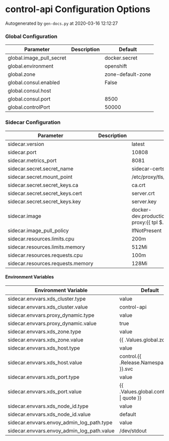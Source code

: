 # control-api Configuration Options

Autogenerated by `gen-docs.py` at 2020-03-16 12:12:27

### Global Configuration

|       Parameter        |Description|     Default     |
|------------------------|-----------|-----------------|
|global.image_pull_secret|           |docker.secret    |
|global.environment      |           |openshift        |
|global.zone             |           |zone-default-zone|
|global.consul.enabled   |           |False            |
|global.consul.host      |           |                 |
|global.consul.port      |           |             8500|
|global.controlPort      |           |            50000|

### Sidecar Configuration

|            Parameter            |Description|                                            Default                                            |
|---------------------------------|-----------|-----------------------------------------------------------------------------------------------|
|sidecar.version                  |           |latest                                                                                         |
|sidecar.port                     |           |                                                                                          10808|
|sidecar.metrics_port             |           |                                                                                           8081|
|sidecar.secret.secret_name       |           |sidecar-certs                                                                                  |
|sidecar.secret.mount_point       |           |/etc/proxy/tls/sidecar                                                                         |
|sidecar.secret.secret_keys.ca    |           |ca.crt                                                                                         |
|sidecar.secret.secret_keys.cert  |           |server.crt                                                                                     |
|sidecar.secret.secret_keys.key   |           |server.key                                                                                     |
|sidecar.image                    |           |docker-dev.production.deciphernow.com/deciphernow/gm-proxy:{{ tpl $.Values.sidecar.version $ }}|
|sidecar.image_pull_policy        |           |IfNotPresent                                                                                   |
|sidecar.resources.limits.cpu     |           |200m                                                                                           |
|sidecar.resources.limits.memory  |           |512Mi                                                                                          |
|sidecar.resources.requests.cpu   |           |100m                                                                                           |
|sidecar.resources.requests.memory|           |128Mi                                                                                          |

#### Environment Variables

|           Environment Variable           |                Default                 |
|------------------------------------------|----------------------------------------|
|sidecar.envvars.xds_cluster.type          |value                                   |
|sidecar.envvars.xds_cluster.value         |control-api                             |
|sidecar.envvars.proxy_dynamic.type        |value                                   |
|sidecar.envvars.proxy_dynamic.value       |true                                    |
|sidecar.envvars.xds_zone.type             |value                                   |
|sidecar.envvars.xds_zone.value            |{{ .Values.global.zone }}               |
|sidecar.envvars.xds_host.type             |value                                   |
|sidecar.envvars.xds_host.value            |control.{{ .Release.Namespace }}.svc    |
|sidecar.envvars.xds_port.type             |value                                   |
|sidecar.envvars.xds_port.value            |{{ .Values.global.controlPort \| quote }}|
|sidecar.envvars.xds_node_id.type          |value                                   |
|sidecar.envvars.xds_node_id.value         |default                                 |
|sidecar.envvars.envoy_admin_log_path.type |value                                   |
|sidecar.envvars.envoy_admin_log_path.value|/dev/stdout                             |

